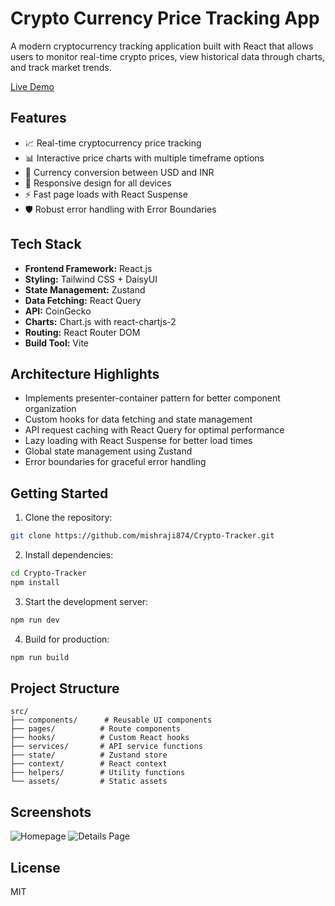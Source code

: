 # Crypto Currency Price Tracking App

A modern cryptocurrency tracking application built with React that allows users to monitor real-time crypto prices, view historical data through charts, and track market trends.

[Live Demo](https://crypto-project-coin-gecko-tijg.vercel.app/)

## Features

- 📈 Real-time cryptocurrency price tracking
- 📊 Interactive price charts with multiple timeframe options
- 💱 Currency conversion between USD and INR
- 📱 Responsive design for all devices
- ⚡ Fast page loads with React Suspense
- 🛡️ Robust error handling with Error Boundaries

## Tech Stack

- **Frontend Framework:** React.js
- **Styling:** Tailwind CSS + DaisyUI
- **State Management:** Zustand
- **Data Fetching:** React Query
- **API:** CoinGecko
- **Charts:** Chart.js with react-chartjs-2
- **Routing:** React Router DOM
- **Build Tool:** Vite

## Architecture Highlights

- Implements presenter-container pattern for better component organization
- Custom hooks for data fetching and state management
- API request caching with React Query for optimal performance
- Lazy loading with React Suspense for better load times
- Global state management using Zustand
- Error boundaries for graceful error handling

## Getting Started

1. Clone the repository:
```sh
git clone https://github.com/mishraji874/Crypto-Tracker.git
```

2. Install dependencies:
```sh
cd Crypto-Tracker
npm install
```

3. Start the development server:
```sh
npm run dev
```

4. Build for production:
```sh
npm run build
```

## Project Structure

```
src/
├── components/      # Reusable UI components
├── pages/          # Route components
├── hooks/          # Custom React hooks
├── services/       # API service functions
├── state/          # Zustand store
├── context/        # React context
├── helpers/        # Utility functions
└── assets/         # Static assets
```

## Screenshots

![Homepage](https://github.com/user-attachments/assets/fe89b19e-be17-47c6-8f17-027402922dae)
![Details Page](https://github.com/user-attachments/assets/e5142715-b9b7-45a4-97b2-552b16ca4664)

## License

MIT